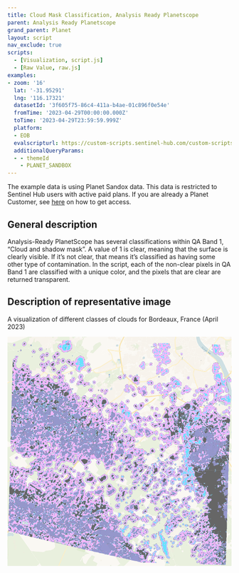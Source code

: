 ```yaml
---
title: Cloud Mask Classification, Analysis Ready Planetscope
parent: Analysis Ready Planetscope
grand_parent: Planet
layout: script
nav_exclude: true
scripts:
  - [Visualization, script.js]
  - [Raw Value, raw.js]
examples:
- zoom: '16'
  lat: '-31.95291'
  lng: '116.17321'
  datasetId: '3f605f75-86c4-411a-b4ae-01c896f0e54e'
  fromTime: '2023-04-29T00:00:00.000Z'
  toTime: '2023-04-29T23:59:59.999Z'
  platform:
  - EOB
  evalscripturl: https://custom-scripts.sentinel-hub.com/custom-scripts/planet/analysis_ready_planetscope/cloud_mask_classification/script.js
  additionalQueryParams: 
  - - themeId
    - PLANET_SANDBOX
---
```


The example data is using Planet Sandox data. This data is restricted to Sentinel Hub users with active paid plans. If you are already a Planet Customer, see [here](https://community.planet.com/sentinel-hub-81/access-new-tools-for-analyzing-your-planet-data-on-sentinel-hub-732) on how to get access.

## General description
Analysis-Ready PlanetScope has several classifications within QA Band 1, “Cloud and shadow mask”. A value of 1 is clear, meaning that the surface is clearly visible. If it’s not clear, that means it’s classified as having some other type of contamination. In the script, each of the non-clear pixels in QA Band 1 are classified with a unique color, and the pixels that are clear are returned transparent.

## Description of representative image

A visualization of different classes of clouds for Bordeaux, France (April 2023)

![Cloud Mask Classification of Bordeaux](fig/fig1.png)
